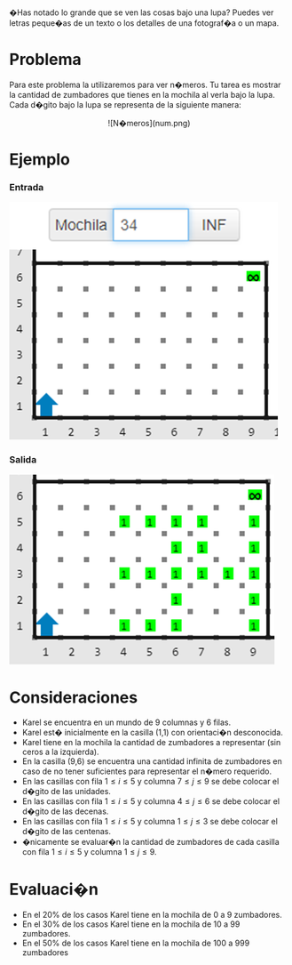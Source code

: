 �Has notado lo grande que se ven las cosas bajo una lupa? Puedes ver letras peque�as de un texto o los detalles de una fotograf�a o un mapa.

# Problema

Para este problema la utilizaremos para ver n�meros. Tu tarea es mostrar la cantidad de zumbadores que tienes en la mochila al verla bajo la lupa. Cada d�gito bajo la lupa se representa de la siguiente manera:

<center>![N�meros](num.png)</center>

# Ejemplo

### Entrada

![Ejemplo de entrada](entrada.png)

### Salida

![Ejemplo de salida](salida.png)

# Consideraciones

- Karel se encuentra en un mundo de 9 columnas y 6 filas.
- Karel est� inicialmente en la casilla (1,1) con orientaci�n desconocida.
- Karel tiene en la mochila la cantidad de zumbadores a representar (sin ceros a la izquierda).
- En la casilla (9,6) se encuentra una cantidad infinita de zumbadores en caso de no tener suficientes para representar el n�mero requerido.
- En las casillas con fila $1 \leq i \leq 5$ y columna $7 \leq j \leq 9$ se debe colocar el d�gito de las unidades.
- En las casillas con fila $1 \leq i \leq 5$ y columna $4 \leq j \leq 6$ se debe colocar el d�gito de las decenas.
- En las casillas con fila $1 \leq i \leq 5$ y columna $1 \leq j \leq 3$ se debe colocar el d�gito de las centenas.
- �nicamente se evaluar�n la cantidad de zumbadores de cada casilla con fila $1 \leq i \leq 5$ y columna $1 \leq j \leq 9$.

# Evaluaci�n

- En el 20% de los casos Karel tiene en la mochila de 0 a 9 zumbadores.
- En el 30% de los casos Karel tiene en la mochila de 10 a 99 zumbadores.
- En el 50% de los casos Karel tiene en la mochila de 100 a 999 zumbadores
